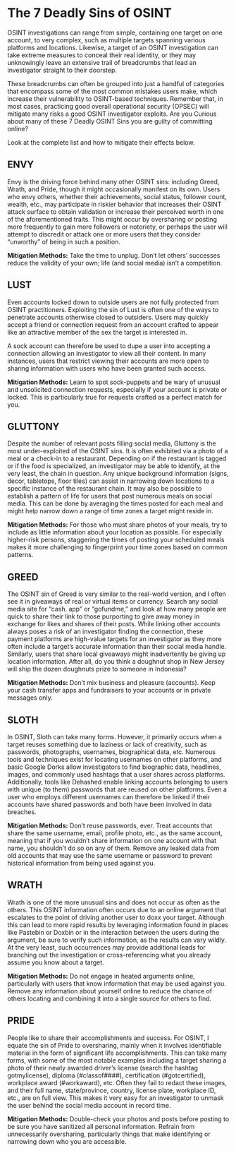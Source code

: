 # The 7 Deadly Sins of OSINT

OSINT investigations can range from simple, containing one target on one account, to very complex, such as multiple targets spanning various platforms and locations. Likewise, a target of an OSINT investigation can take extreme measures to conceal their real identity, or they may unknowingly leave an extensive trail of breadcrumbs that lead an investigator straight to their doorstep.

These breadcrumbs can often be grouped into just a handful of categories that encompass some of the most common mistakes users make, which increase their vulnerability to OSINT-based techniques. Remember that, in most cases, practicing good overall operational security (OPSEC) will mitigate many risks a good OSINT investigator exploits. Are you Curious about many of these 7 Deadly OSINT Sins you are guilty of committing online?

Look at the complete list and how to mitigate their effects below.

## ENVY

Envy is the driving force behind many other OSINT sins: including Greed, Wrath, and Pride, though it might occasionally manifest on its own. Users who envy others, whether their achievements, social status, follower count, wealth, etc., may participate in riskier behavior that increases their OSINT attack surface to obtain validation or increase their perceived worth in one of the aforementioned traits. This might occur by oversharing or posting more frequently to gain more followers or notoriety, or perhaps the user will attempt to discredit or attack one or more users that they consider “unworthy” of being in such a position.

**Mitigation Methods:** Take the time to unplug. Don’t let others’ successes reduce the validity of your own; life (and social media) isn’t a competition.


## LUST

Even accounts locked down to outside users are not fully protected from OSINT practitioners. Exploiting the sin of Lust is often one of the ways to penetrate accounts otherwise closed to outsiders. Users may quickly accept a friend or connection request from an account crafted to appear like an attractive member of the sex the target is interested in.

A sock account can therefore be used to dupe a user into accepting a connection allowing an investigator to view all their content. In many instances, users that restrict viewing their accounts are more open to sharing information with users who have been granted such access.

**Mitigation Methods:** Learn to spot sock-puppets and be wary of unusual and unsolicited connection requests, especially if your account is private or locked. This is particularly true for requests crafted as a perfect match for you.


## GLUTTONY

Despite the number of relevant posts filling social media, Gluttony is the most under-exploited of the OSINT sins. It is often exhibited via a photo of a meal or a check-in to a restaurant. Depending on if the restaurant is tagged or if the food is specialized, an investigator may be able to identify, at the very least, the chain in question. Any unique background information (signs, decor, tabletops, floor tiles) can assist in narrowing down locations to a specific instance of the restaurant chain. It may also be possible to establish a pattern of life for users that post numerous meals on social media. This can be done by averaging the times posted for each meal and might help narrow down a range of time zones a target might reside in.

**Mitigation Methods:** For those who must share photos of your meals, try to include as little information about your location as possible. For especially higher-risk persons, staggering the times of posting your scheduled meals makes it more challenging to fingerprint your time zones based on common patterns.


## GREED

The OSINT sin of Greed is very similar to the real-world version, and I often see it in giveaways of real or virtual items or currency. Search any social media site for “cash. app” or “gofundme,” and look at how many people are quick to share their link to those purporting to give away money in exchange for likes and shares of their posts. While linking other accounts always poses a risk of an investigator finding the connection, these payment platforms are high-value targets for an investigator as they more often include a target’s accurate information than their social media handle. Similarly, users that share local giveaways might inadvertently be giving up location information. After all, do you think a doughnut shop in New Jersey will ship the dozen doughnuts prize to someone in Indonesia?

**Mitigation Methods:** Don’t mix business and pleasure (accounts). Keep your cash transfer apps and fundraisers to your accounts or in private messages only.


## SLOTH

In OSINT, Sloth can take many forms. However, it primarily occurs when a target reuses something due to laziness or lack of creativity, such as passwords, photographs, usernames, biographical data, etc. Numerous tools and techniques exist for locating usernames on other platforms, and basic Google Dorks allow investigators to find biographic data, headlines, images, and commonly used hashtags that a user shares across platforms. Additionally, tools like Dehashed enable linking accounts belonging to users with unique (to them) passwords that are reused on other platforms. Even a user who employs different usernames can therefore be linked if their accounts have shared passwords and both have been involved in data
breaches.

**Mitigation Methods:** Don’t reuse passwords, ever. Treat accounts that share the same username, email, profile photo, etc., as the same account, meaning that if you wouldn’t share information on one account with that name, you shouldn’t do so on any of them. Remove any leaked data from old accounts that may use the same username or password to prevent historical information from being used against you.


## WRATH
Wrath is one of the more unusual sins and does not occur as often as the others. This OSINT information often occurs due to an online argument that escalates to the point of driving another user to doxx your target. Although this can lead to more rapid results by leveraging information found in places like Pastebin or Doxbin or in the interaction between the users during the argument, be sure to verify such information, as the results can vary wildly. At the very least, such occurrences may provide additional leads for branching out the investigation or cross-referencing what you already assume you know about a target.

**Mitigation Methods:** Do not engage in heated arguments online, particularly with users that know information that may be used against you. Remove any information about yourself online to reduce the chance of others locating and combining it into a single source for others to find.


## PRIDE

People like to share their accomplishments and success. For OSINT, I equate the sin of Pride to oversharing, mainly when it involves identifiable material in the form of significant life accomplishments. This can take many forms, with some of the most notable examples including a target sharing a photo of their newly awarded driver’s license (search the hashtag gotmylicense), diploma (#classof####), certification (#gotcertified), workplace award (#workaward), etc. Often they fail to redact these images, and their full name, state/province, country, license plate, workplace ID, etc., are on full view. This makes it very easy for an investigator to unmask the user behind the social media account in record time. 

**Mitigation Methods:** Double-check your photos and posts before posting to be sure you have sanitized all personal information. Refrain from unnecessarily oversharing, particularly things that make identifying or narrowing down who you are accessible.